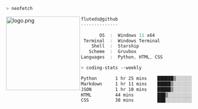 ```zsh
> neofetch
```

<!--img align="left" src="https://github.com/fluteds.png" alt="logo.png" width="200"/>-->
<img align="left" src="https://external-content.duckduckgo.com/iu/?u=https%3A%2F%2F78.media.tumblr.com%2F975fca5f82161b190efdcaa05ffbd4ec%2Ftumblr_p6q6m9TJF01x3p3jmo1_500.png&f=1&nofb=1" alt="logo.png" width="200"/>

```csharp
fluteds@github
--------------

       OS  :  Windows 11 x64
 Terminal  :  Windows Terminal
    Shell  :  Starship
   Scheme  :  Gruvbox
Languages  :  Python, HTML, CSS
```

```zsh
> coding-stats --weekly
```

<!--START_SECTION:waka-->

```txt
Python       1 hr 25 mins    ██████▒░░░░░░░░░░░░░░░░░░   25.81 %
Markdown     1 hr 11 mins    █████▒░░░░░░░░░░░░░░░░░░░   21.63 %
JSON         1 hr 10 mins    █████▒░░░░░░░░░░░░░░░░░░░   21.38 %
HTML         44 mins         ███▒░░░░░░░░░░░░░░░░░░░░░   13.43 %
CSS          38 mins         ███░░░░░░░░░░░░░░░░░░░░░░   11.63 %
```

<!--END_SECTION:waka-->
